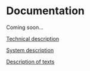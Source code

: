 # Documentation

Coming soon...

[Technical description](/guide/tech/)

[System description](/guide/system/)

[Description of texts](/guide/text/)
